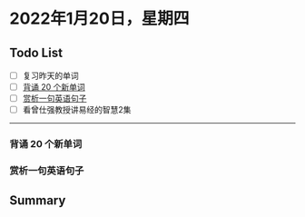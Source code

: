 # 2022年1月20日，星期四
## Todo List

- [ ] 复习昨天的单词
- [ ] [背诵 20 个新单词](#背诵-20-个新单词)
- [ ] [赏析一句英语句子](#赏析一句英语句子)
- [ ] 看曾仕强教授讲易经的智慧2集
--------


### 背诵 20 个新单词
### 赏析一句英语句子

## Summary
